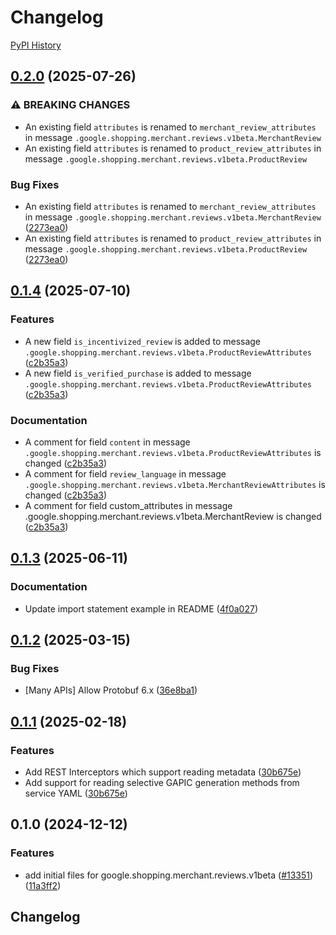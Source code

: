 # Changelog

[PyPI History][1]

[1]: https://pypi.org/project/google-shopping-merchant-reviews/#history

## [0.2.0](https://github.com/googleapis/google-cloud-python/compare/google-shopping-merchant-reviews-v0.1.4...google-shopping-merchant-reviews-v0.2.0) (2025-07-26)


### ⚠ BREAKING CHANGES

* An existing field `attributes` is renamed to `merchant_review_attributes` in message `.google.shopping.merchant.reviews.v1beta.MerchantReview`
* An existing field `attributes` is renamed to `product_review_attributes` in message `.google.shopping.merchant.reviews.v1beta.ProductReview`

### Bug Fixes

* An existing field `attributes` is renamed to `merchant_review_attributes` in message `.google.shopping.merchant.reviews.v1beta.MerchantReview` ([2273ea0](https://github.com/googleapis/google-cloud-python/commit/2273ea09476b80f7927e9eb54af85cd0ab431438))
* An existing field `attributes` is renamed to `product_review_attributes` in message `.google.shopping.merchant.reviews.v1beta.ProductReview` ([2273ea0](https://github.com/googleapis/google-cloud-python/commit/2273ea09476b80f7927e9eb54af85cd0ab431438))

## [0.1.4](https://github.com/googleapis/google-cloud-python/compare/google-shopping-merchant-reviews-v0.1.3...google-shopping-merchant-reviews-v0.1.4) (2025-07-10)


### Features

* A new field `is_incentivized_review` is added to message `.google.shopping.merchant.reviews.v1beta.ProductReviewAttributes` ([c2b35a3](https://github.com/googleapis/google-cloud-python/commit/c2b35a370a3d9414e817fb61848ac283b5af1f0a))
* A new field `is_verified_purchase` is added to message `.google.shopping.merchant.reviews.v1beta.ProductReviewAttributes` ([c2b35a3](https://github.com/googleapis/google-cloud-python/commit/c2b35a370a3d9414e817fb61848ac283b5af1f0a))


### Documentation

* A comment for field `content` in message `.google.shopping.merchant.reviews.v1beta.ProductReviewAttributes` is changed ([c2b35a3](https://github.com/googleapis/google-cloud-python/commit/c2b35a370a3d9414e817fb61848ac283b5af1f0a))
* A comment for field `review_language` in message `.google.shopping.merchant.reviews.v1beta.MerchantReviewAttributes` is changed ([c2b35a3](https://github.com/googleapis/google-cloud-python/commit/c2b35a370a3d9414e817fb61848ac283b5af1f0a))
* A comment for field custom_attributes in message .google.shopping.merchant.reviews.v1beta.MerchantReview is changed ([c2b35a3](https://github.com/googleapis/google-cloud-python/commit/c2b35a370a3d9414e817fb61848ac283b5af1f0a))

## [0.1.3](https://github.com/googleapis/google-cloud-python/compare/google-shopping-merchant-reviews-v0.1.2...google-shopping-merchant-reviews-v0.1.3) (2025-06-11)


### Documentation

* Update import statement example in README ([4f0a027](https://github.com/googleapis/google-cloud-python/commit/4f0a0270b494d47e80373b87e7668283dbbceec7))

## [0.1.2](https://github.com/googleapis/google-cloud-python/compare/google-shopping-merchant-reviews-v0.1.1...google-shopping-merchant-reviews-v0.1.2) (2025-03-15)


### Bug Fixes

* [Many APIs] Allow Protobuf 6.x ([36e8ba1](https://github.com/googleapis/google-cloud-python/commit/36e8ba12eac92dd221ac3ddf1061da3845135791))

## [0.1.1](https://github.com/googleapis/google-cloud-python/compare/google-shopping-merchant-reviews-v0.1.0...google-shopping-merchant-reviews-v0.1.1) (2025-02-18)


### Features

* Add REST Interceptors which support reading metadata ([30b675e](https://github.com/googleapis/google-cloud-python/commit/30b675e7e9eaee87f9e7bdf4dc910b01f6a3044f))
* Add support for reading selective GAPIC generation methods from service YAML ([30b675e](https://github.com/googleapis/google-cloud-python/commit/30b675e7e9eaee87f9e7bdf4dc910b01f6a3044f))

## 0.1.0 (2024-12-12)


### Features

* add initial files for google.shopping.merchant.reviews.v1beta ([#13351](https://github.com/googleapis/google-cloud-python/issues/13351)) ([11a3ff2](https://github.com/googleapis/google-cloud-python/commit/11a3ff2f0669f06e385c63b57c6b1562b6c36da0))

## Changelog
